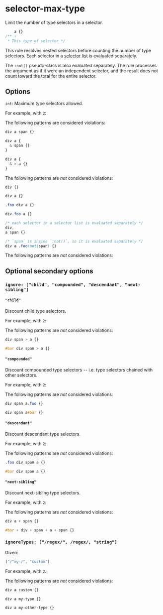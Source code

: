 # selector-max-type

Limit the number of type selectors in a selector.

```css
    a {}
/** ↑
 * This type of selector */
```

This rule resolves nested selectors before counting the number of type selectors. Each selector in a [selector list](https://www.w3.org/TR/selectors4/#selector-list) is evaluated separately.

The `:not()` pseudo-class is also evaluated separately. The rule processes the argument as if it were an independent selector, and the result does not count toward the total for the entire selector.

## Options

`int`: Maximum type selectors allowed.

For example, with `2`:

The following patterns are considered violations:

```css
div a span {}
```

```css
div a {
  & span {}
}
```

```css
div a {
  & > a {}
}
```

The following patterns are *not* considered violations:

```css
div {}
```

```css
div a {}
```

```css
.foo div a {}
```

```css
div.foo a {}
```

```css
/* each selector in a selector list is evaluated separately */
div,
a span {}
```

```css
/* `span` is inside `:not()`, so it is evaluated separately */
div a .foo:not(span) {}
```

The following patterns are *not* considered violations:

## Optional secondary options

### `ignore: ["child", "compounded", "descendant", "next-sibling"]`

#### `"child"`

Discount child type selectors.

For example, with `2`:

The following patterns are *not* considered violations:

```css
div span > a {}
```

```css
#bar div span > a {}
```

#### `"compounded"`

Discount compounded type selectors -- i.e. type selectors chained with other selectors.

For example, with `2`:

The following patterns are *not* considered violations:

```css
div span a.foo {}
```

```css
div span a#bar {}
```

#### `"descendant"`

Discount descendant type selectors.

For example, with `2`:

The following patterns are *not* considered violations:

```css
.foo div span a {}
```

```css
#bar div span a {}
```

#### `"next-sibling"`

Discount next-sibling type selectors.

For example, with `2`:

The following patterns are *not* considered violations:

```css
div a + span {}
```

```css
#bar + div + span + a + span {}
```

### `ignoreTypes: ["/regex/", /regex/, "string"]`

Given:

```js
["/^my-/", "custom"]
```

For example, with `2`.

The following patterns are *not* considered violations:

```css
div a custom {}
```

```css
div a my-type {}
```

```css
div a my-other-type {}
```
